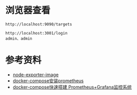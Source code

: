 

# 浏览器查看
```
http://localhost:9090/targets

http://localhost:3001/login
admin、admin
```

# 参考资料
- [node-exporter-image](https://quay.io/repository/prometheus/node-exporter)
- [docker-compose安装prometheus](https://blog.csdn.net/u013078871/article/details/118755248)
- [docker-compose快速搭建 Prometheus+Grafana监控系统](https://blog.51cto.com/msiyuetian/2369130)